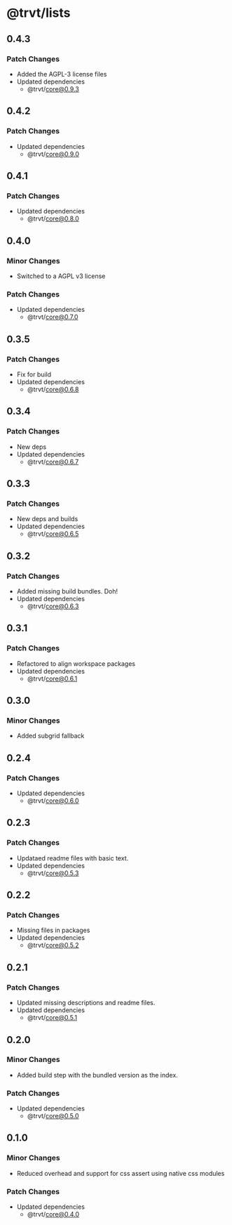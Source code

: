 # @trvt/lists

## 0.4.3

### Patch Changes

- Added the AGPL-3 license files
- Updated dependencies
  - @trvt/core@0.9.3

## 0.4.2

### Patch Changes

- Updated dependencies
  - @trvt/core@0.9.0

## 0.4.1

### Patch Changes

- Updated dependencies
  - @trvt/core@0.8.0

## 0.4.0

### Minor Changes

- Switched to a AGPL v3 license

### Patch Changes

- Updated dependencies
  - @trvt/core@0.7.0

## 0.3.5

### Patch Changes

- Fix for build
- Updated dependencies
  - @trvt/core@0.6.8

## 0.3.4

### Patch Changes

- New deps
- Updated dependencies
  - @trvt/core@0.6.7

## 0.3.3

### Patch Changes

- New deps and builds
- Updated dependencies
  - @trvt/core@0.6.5

## 0.3.2

### Patch Changes

- Added missing build bundles. Doh!
- Updated dependencies
  - @trvt/core@0.6.3

## 0.3.1

### Patch Changes

- Refactored to align workspace packages
- Updated dependencies
  - @trvt/core@0.6.1

## 0.3.0

### Minor Changes

- Added subgrid fallback

## 0.2.4

### Patch Changes

- Updated dependencies
  - @trvt/core@0.6.0

## 0.2.3

### Patch Changes

- Updataed readme files with basic text.
- Updated dependencies
  - @trvt/core@0.5.3

## 0.2.2

### Patch Changes

- Missing files in packages
- Updated dependencies
  - @trvt/core@0.5.2

## 0.2.1

### Patch Changes

- Updated missing descriptions and readme files.
- Updated dependencies
  - @trvt/core@0.5.1

## 0.2.0

### Minor Changes

- Added build step with the bundled version as the index.

### Patch Changes

- Updated dependencies
  - @trvt/core@0.5.0

## 0.1.0

### Minor Changes

- Reduced overhead and support for css assert using native css modules

### Patch Changes

- Updated dependencies
  - @trvt/core@0.4.0
